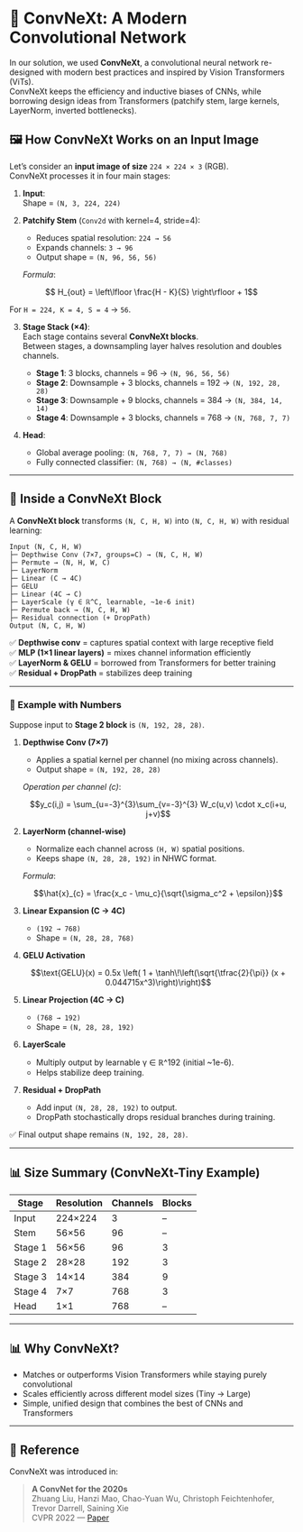 # 🔬 ConvNeXt: A Modern Convolutional Network

In our solution, we used **ConvNeXt**, a convolutional neural network re-designed with modern best practices and inspired by Vision Transformers (ViTs).  
ConvNeXt keeps the efficiency and inductive biases of CNNs, while borrowing design ideas from Transformers (patchify stem, large kernels, LayerNorm, inverted bottlenecks).


## 🖼️ How ConvNeXt Works on an Input Image

Let’s consider an **input image of size** `224 × 224 × 3` (RGB).  
ConvNeXt processes it in four main stages:

1. **Input**:  
   Shape = `(N, 3, 224, 224)`  

2. **Patchify Stem** (`Conv2d` with kernel=4, stride=4):  
   - Reduces spatial resolution: `224 → 56`  
   - Expands channels: `3 → 96`  
   - Output shape = `(N, 96, 56, 56)`  

   *Formula*:  
  ```math
   H_{out} = \left\lfloor \frac{H - K}{S} \right\rfloor + 1
   ```
   For `H = 224, K = 4, S = 4` → `56`.

3. **Stage Stack (×4)**:  
   Each stage contains several **ConvNeXt blocks**.  
   Between stages, a downsampling layer halves resolution and doubles channels.

   - **Stage 1**: 3 blocks, channels = 96 → `(N, 96, 56, 56)`  
   - **Stage 2**: Downsample + 3 blocks, channels = 192 → `(N, 192, 28, 28)`  
   - **Stage 3**: Downsample + 9 blocks, channels = 384 → `(N, 384, 14, 14)`  
   - **Stage 4**: Downsample + 3 blocks, channels = 768 → `(N, 768, 7, 7)`  

4. **Head**:  
   - Global average pooling: `(N, 768, 7, 7) → (N, 768)`  
   - Fully connected classifier: `(N, 768) → (N, #classes)`  

---

## 🧩 Inside a ConvNeXt Block

A **ConvNeXt block** transforms `(N, C, H, W)` into `(N, C, H, W)` with residual learning:

```
Input (N, C, H, W)
├─ Depthwise Conv (7×7, groups=C) → (N, C, H, W)
├─ Permute → (N, H, W, C)
├─ LayerNorm
├─ Linear (C → 4C)
├─ GELU
├─ Linear (4C → C)
├─ LayerScale (γ ∈ ℝ^C, learnable, ~1e-6 init)
├─ Permute back → (N, C, H, W)
├─ Residual connection (+ DropPath)
Output (N, C, H, W)
```


✅ **Depthwise conv** = captures spatial context with large receptive field  
✅ **MLP (1×1 linear layers)** = mixes channel information efficiently  
✅ **LayerNorm & GELU** = borrowed from Transformers for better training  
✅ **Residual + DropPath** = stabilizes deep training  

---

### 🔢 Example with Numbers

Suppose input to **Stage 2 block** is `(N, 192, 28, 28)`.

1. **Depthwise Conv (7×7)**  
   - Applies a spatial kernel per channel (no mixing across channels).  
   - Output shape = `(N, 192, 28, 28)`

   *Operation per channel \(c\)*:  
   ```math
   y_c(i,j) = \sum_{u=-3}^{3}\sum_{v=-3}^{3} W_c(u,v) \cdot x_c(i+u, j+v)
   ```

2. **LayerNorm (channel-wise)**  
   - Normalize each channel across `(H, W)` spatial positions.  
   - Keeps shape `(N, 28, 28, 192)` in NHWC format.

   *Formula*:  
   ```math
   \hat{x}_{c} = \frac{x_c - \mu_c}{\sqrt{\sigma_c^2 + \epsilon}}
   ```

3. **Linear Expansion (C → 4C)**  
   - `(192 → 768)`  
   - Shape = `(N, 28, 28, 768)`

4. **GELU Activation**  
   ```math
   \text{GELU}(x) = 0.5x \left( 1 + \tanh\!\left(\sqrt{\tfrac{2}{\pi}} (x + 0.044715x^3)\right)\right)
   ```

5. **Linear Projection (4C → C)**  
   - `(768 → 192)`  
   - Shape = `(N, 28, 28, 192)`

6. **LayerScale**  
   - Multiply output by learnable γ ∈ ℝ^192 (initial ~1e-6).  
   - Helps stabilize deep training.

7. **Residual + DropPath**  
   - Add input `(N, 28, 28, 192)` to output.  
   - DropPath stochastically drops residual branches during training.

✅ Final output shape remains `(N, 192, 28, 28)`.

---

## 📊 Size Summary (ConvNeXt-Tiny Example)

| Stage   | Resolution | Channels | Blocks |
|---------|------------|----------|--------|
| Input   | 224×224    | 3        | –      |
| Stem    | 56×56      | 96       | –      |
| Stage 1 | 56×56      | 96       | 3      |
| Stage 2 | 28×28      | 192      | 3      |
| Stage 3 | 14×14      | 384      | 9      |
| Stage 4 | 7×7        | 768      | 3      |
| Head    | 1×1        | 768      | –      |

---

## 📊 Why ConvNeXt?

- Matches or outperforms Vision Transformers while staying purely convolutional  
- Scales efficiently across different model sizes (Tiny → Large)  
- Simple, unified design that combines the best of CNNs and Transformers  

---

## 📖 Reference

ConvNeXt was introduced in:  
> **A ConvNet for the 2020s**  
> Zhuang Liu, Hanzi Mao, Chao-Yuan Wu, Christoph Feichtenhofer, Trevor Darrell, Saining Xie  
> CVPR 2022 — [Paper](https://arxiv.org/abs/2201.03545)

